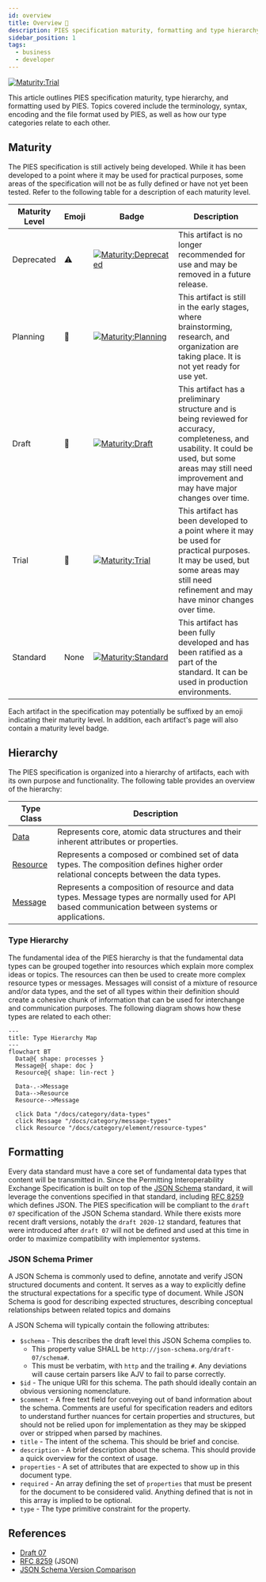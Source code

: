```yaml
---
id: overview
title: Overview 🔬
description: PIES specification maturity, formatting and type hierarchy used by PIES
sidebar_position: 1
tags:
  - business
  - developer
---
```


[![Maturity:Trial](https://img.shields.io/badge/Maturity-Trial-green)](/docs/spec#maturity)

This article outlines PIES specification maturity, type hierarchy, and formatting used by PIES. Topics covered include
the terminology, syntax, encoding and the file format used by PIES, as well as how our type categories relate to each
other.

## Maturity

The PIES specification is still actively being developed. While it has been developed to a point where it may be used
for practical purposes, some areas of the specification will not be as fully defined or have not yet been tested.
Refer to the following table for a description of each maturity level.

| Maturity Level | Emoji | Badge                                                                                                     | Description                                                                                                                                                                                                  |
| -------------- | ----- | --------------------------------------------------------------------------------------------------------- | ------------------------------------------------------------------------------------------------------------------------------------------------------------------------------------------------------------ |
| Deprecated     | ⚠️    | [![Maturity:Deprecated](https://img.shields.io/badge/Maturity-Deprecated-lightgrey)](/docs/spec#maturity) | This artifact is no longer recommended for use and may be removed in a future release.                                                                                                                       |
| Planning       | 🚧    | [![Maturity:Planning](https://img.shields.io/badge/Maturity-Planning-orange)](/docs/spec#maturity)        | This artifact is still in the early stages, where brainstorming, research, and organization are taking place. It is not yet ready for use yet.                                                               |
| Draft          | 📝    | [![Maturity:Draft](https://img.shields.io/badge/Maturity-Draft-yellow)](/docs/spec#maturity)              | This artifact has a preliminary structure and is being reviewed for accuracy, completeness, and usability. It could be used, but some areas may still need improvement and may have major changes over time. |
| Trial          | 🔬    | [![Maturity:Trial](https://img.shields.io/badge/Maturity-Trial-green)](/docs/spec#maturity)               | This artifact has been developed to a point where it may be used for practical purposes. It may be used, but some areas may still need refinement and may have minor changes over time.                      |
| Standard       | None  | [![Maturity:Standard](https://img.shields.io/badge/Maturity-Standard-blue)](/docs/spec#maturity)          | This artifact has been fully developed and has been ratified as a part of the standard. It can be used in production environments.                                                                           |

Each artifact in the specification may potentially be suffixed by an emoji indicating their maturity level. In addition,
each artifact's page will also contain a maturity level badge.

## Hierarchy

The PIES specification is organized into a hierarchy of artifacts, each with its own purpose and functionality. The
following table provides an overview of the hierarchy:

| Type Class                                     | Description                                                                                                                                       |
| ---------------------------------------------- | ------------------------------------------------------------------------------------------------------------------------------------------------- |
| [Data](/docs/category/data-types)                 | Represents core, atomic data structures and their inherent attributes or properties.                                                              |
| [Resource](/docs/category/resource-types) | Represents a composed or combined set of data types. The composition defines higher order relational concepts between the data types.             |
| [Message](/docs/category/message-types)           | Represents a composition of resource and data types. Message types are normally used for API based communication between systems or applications. |

### Type Hierarchy

The fundamental idea of the PIES hierarchy is that the fundamental data types can be grouped together into resources
which explain more complex ideas or topics. The resources can then be used to create more complex resource types or
messages. Messages will consist of a mixture of resource and/or data types, and the set of all types within their
definition should create a cohesive chunk of information that can be used for interchange and communication purposes.
The following diagram shows how these types are related to each other:

```mermaid
---
title: Type Hierarchy Map
---
flowchart BT
  Data@{ shape: processes }
  Message@{ shape: doc }
  Resource@{ shape: lin-rect }

  Data-.->Message
  Data-->Resource
  Resource-->Message

  click Data "/docs/category/data-types"
  click Message "/docs/category/message-types"
  click Resource "/docs/category/element/resource-types"
```

## Formatting

Every data standard must have a core set of fundamental data types that content will be transmitted in. Since the
Permitting Interoperability Exchange Specification is built on top of the [JSON Schema](https://json-schema.org/)
standard, it will leverage the conventions specified in that standard, including
[RFC 8259](https://datatracker.ietf.org/doc/html/rfc8259) which defines JSON. The PIES specification will be compliant
to the `draft 07` specification of the JSON Schema standard. While there exists more recent draft versions, notably the
`draft 2020-12` standard, features that were introduced after `draft 07` will not be defined and used at this time in
order to maximize compatibility with implementor systems.

### JSON Schema Primer

A JSON Schema is commonly used to define, annotate and verify JSON structured documents and content. It serves as a way
to explicitly define the structural expectations for a specific type of document. While JSON Schema is good for
describing expected structures, describing conceptual relationships between related topics and domains

A JSON Schema will typically contain the following attributes:

- `$schema` - This describes the draft level this JSON Schema complies to.
  - This property value SHALL be `http://json-schema.org/draft-07/schema#`.
  - This must be verbatim, with `http` and the trailing `#`. Any deviations will cause certain parsers like AJV to fail
    to parse correctly.
- `$id` - The unique URI for this schema. The path should ideally contain an obvious versioning nomenclature.
- `$comment` - A free text field for conveying out of band information about the schema. Comments are useful for
  specification readers and editors to understand further nuances for certain properties and structures, but should not
  be relied upon for implementation as they may be skipped over or stripped when parsed by machines.
- `title` - The intent of the schema. This should be brief and concise.
- `description` - A brief description about the schema. This should provide a quick overview for the context of usage.
- `properties` - A set of attributes that are expected to show up in this document type.
- `required` - An array defining the set of `properties` that must be present for the document to be considered valid.
  Anything defined that is not in this array is implied to be optional.
- `type` - The type primitive constraint for the property.

## References

- [Draft 07](https://json-schema.org/draft-07)
- [RFC 8259](https://datatracker.ietf.org/doc/html/rfc8259) (JSON)
- [JSON Schema Version Comparison](https://ajv.js.org/guide/schema-language.html#json-schema)
